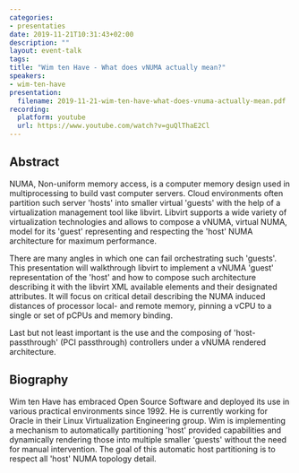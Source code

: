 ```yaml
---
categories:
- presentaties
date: 2019-11-21T10:31:43+02:00
description: ""
layout: event-talk
tags:
title: "Wim ten Have - What does vNUMA actually mean?"
speakers:
- wim-ten-have
presentation:
  filename: 2019-11-21-wim-ten-have-what-does-vnuma-actually-mean.pdf
recording:
  platform: youtube
  url: https://www.youtube.com/watch?v=guQlThaE2Cl
---
```


## Abstract

NUMA, Non-uniform memory access, is a computer memory design used in multiprocessing to build vast computer servers. Cloud environments often partition such server 'hosts' into smaller virtual 'guests' with the help of a virtualization management tool like libvirt. Libvirt supports a wide variety of virtualization technologies and allows to compose a vNUMA, virtual NUMA, model for its 'guest' representing and respecting the 'host' NUMA architecture for maximum performance.

There are many angles in which one can fail orchestrating such 'guests'. This presentation will walkthrough libvirt to implement a vNUMA 'guest' representation of the 'host' and how to compose such architecture describing it with the libvirt XML available elements and their designated attributes. It will focus on critical detail describing the NUMA induced distances of processor local- and remote memory, pinning a vCPU to a single or set of pCPUs and memory binding.

Last but not least important is the use and the composing of 'host-passthrough' (PCI passthrough) controllers under a vNUMA rendered architecture.

## Biography

Wim ten Have has embraced Open Source Software and deployed its use in various practical environments since 1992. He is currently working for Oracle in their Linux Virtualization Engineering group. Wim is implementing a mechanism to automatically partitioning 'host' provided capabilities and dynamically rendering those into multiple smaller 'guests' without the need for manual intervention. The goal of this automatic host partitioning is to respect all 'host' NUMA topology detail.